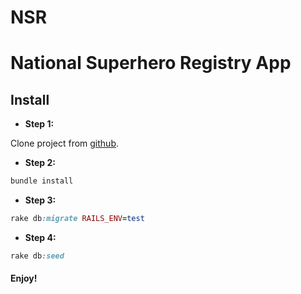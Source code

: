 NSR
===

# National Superhero Registry App

## Install 

* **Step 1:**

Clone project from [github](https://github.com/giozerias/NSR.git).

* **Step 2:**
```ruby
bundle install
```
* **Step 3:**
```ruby
rake db:migrate RAILS_ENV=test
```
* **Step 4:**
```ruby
rake db:seed
```
#### Enjoy!
